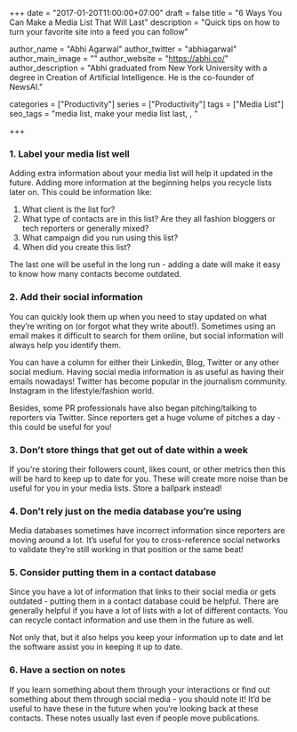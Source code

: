 +++
date = "2017-01-20T11:00:00+07:00"
draft = false
title = "6 Ways You Can Make a Media List That Will Last"
description = "Quick tips on how to turn your favorite site into a feed you can follow"

author_name = "Abhi Agarwal"
author_twitter = "abhiagarwal"
author_main_image = ""
author_website = "https://abhi.co/"
author_description = "Abhi graduated from New York University with a degree in Creation of Artificial Intelligence. He is the co-founder of NewsAI."

categories = ["Productivity"]
series = ["Productivity"]
tags = ["Media List"]
seo_tags = "media list, make your media list last, , "

+++

### 1. Label your media list well

Adding extra information about your media list will help it updated in the future. Adding more information at the beginning helps you recycle lists later on. This could be information like:

1. What client is the list for?
2. What type of contacts are in this list? Are they all fashion bloggers or tech reporters or generally mixed?
3. What campaign did you run using this list?
4. When did you create this list?

The last one will be useful in the long run - adding a date will make it easy to know how many contacts become outdated.

### 2. Add their social information

You can quickly look them up when you need to stay updated on what they’re writing on (or forgot what they write about!). Sometimes using an email makes it difficult to search for them online, but social information will always help you identify them.

You can have a column for either their Linkedin, Blog, Twitter or any other social medium. Having social media information is as useful as having their emails nowadays! Twitter has become  popular in the journalism community. Instagram in the lifestyle/fashion world.

Besides, some PR professionals have also began pitching/talking to reporters via Twitter. Since reporters get a huge volume of pitches a day - this could be useful for you!

### 3. Don’t store things that get out of date within a week

If you're storing their followers count, likes count, or other metrics  then this will be hard to keep up to date for you. These will create more noise than be useful for you in your media lists. Store a ballpark instead!

### 4. Don’t rely just on the media database you’re using

Media databases sometimes have incorrect information since reporters are moving around a lot. It’s useful for you to cross-reference social networks to validate they’re still working in that position or the same beat!

### 5. Consider putting them in a contact database

Since you have a lot of information that links to their social media or gets outdated - putting them in a contact database could be helpful. There are generally helpful if you have a lot of lists with a lot of different contacts. You can recycle contact information and use them in the future as well.

Not only that, but it also helps you keep your information up to date and let the software assist you in keeping it up to date.

### 6. Have a section on notes

If you learn something about them through your interactions or find out something about them through social media - you should note it! It’d be useful to have these in the future when you’re looking back at these contacts. These notes usually last even if people move publications.
